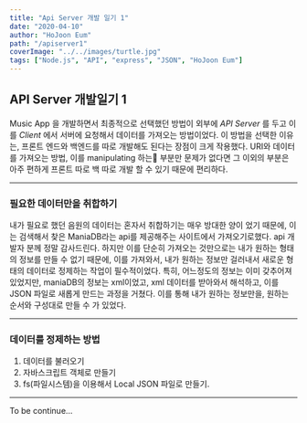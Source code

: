 ```yaml
---
title: "Api Server 개발 일기 1"
date: "2020-04-10"
author: "HoJoon Eum"
path: "/apiserver1"
coverImage: "../../images/turtle.jpg"
tags: ["Node.js", "API", "express", "JSON", "HoJoon Eum"]
---
```


## API Server 개발일기 1

Music App 을 개발하면서 최종적으로 선택했던 방법이 외부에 _API Server_ 를 두고 이를
_Client_ 에서 서버에 요청해서 데이터를 가져오는 방법이었다. 이 방법을 선택한 이유는, 프론트 엔드와 백엔드를 따로 개발해도 된다는 장점이 크게 작용했다. URI와 데이터를 가져오는 방법, 이를 manipulating 하는 부분만 문제가 없다면 그 이외의 부분은 아주 편하게 프론트 따로 백 따로 개발 할 수 있기 때문에 편리하다.

---

### 필요한 데이터만을 취합하기

내가 필요로 했던 음원의 데이터는 혼자서 취합하기는 매우 방대한 양이 었기 때문에, 이는
검색해서 찾은 ManiaDB라는 api를 제공해주는 사이트에서 가져오기로했다. api 개발자 분께
정말 감사드린다. 하지만 이를 단순히 가져오는 것만으로는 내가 원하는 형태의 정보를 만들 수 없기 때문에, 이를 가져와서, 내가 원하는 정보만 걸러내서 새로운 형태의 데이터로 정제하는 작업이 필수적이었다. 특히, 어느정도의 정보는 이미 갖추어져있었지만, maniaDB의 정보는 xml이었고, xml 데이터를 받아와서 해석하고, 이를 JSON 파일로 새롭게 만드는 과정을 거쳤다.
이를 통해 내가 원하는 정보만을, 원하는 순서와 구성대로 만들 수 가 있었다.

---

### 데이터를 정제하는 방법

1.  데이터를 불러오기
2.  자바스크립트 객체로 만들기
3.  fs(파일시스템)을 이용해서 Local JSON 파일로 만들기.

---

To be continue...
